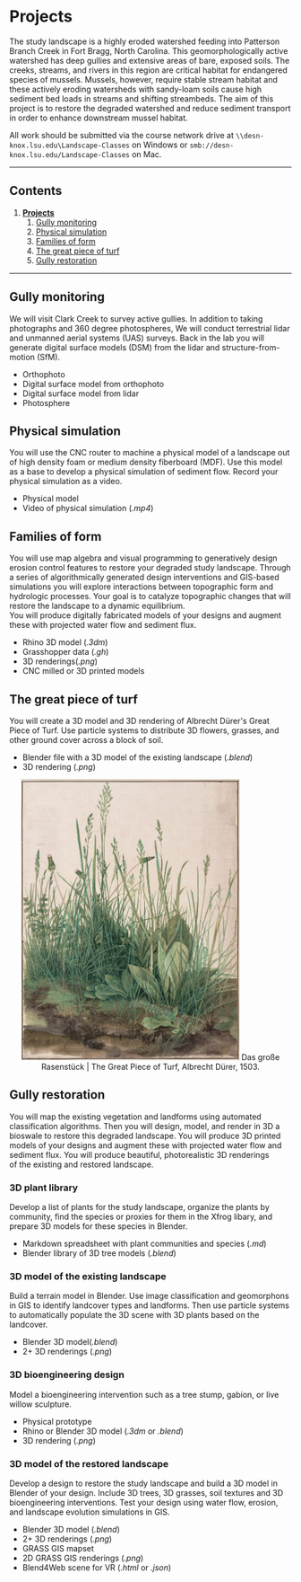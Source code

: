 # Projects

The study landscape is a highly eroded watershed
feeding into Patterson Branch Creek in Fort Bragg, North Carolina.
This geomorphologically active watershed has deep gullies and
extensive areas of bare, exposed soils.
The creeks, streams, and rivers in this region are critical habitat
for endangered species of mussels.
Mussels, however, require stable stream habitat
and these actively eroding watersheds with sandy-loam soils
cause high sediment bed loads in streams and shifting streambeds.
The aim of this project is to restore the degraded watershed
and reduce sediment transport  
in order to enhance downstream mussel habitat.

All work should be submitted via the course network drive
at `\\desn-knox.lsu.edu\Landscape-Classes` on Windows
or `smb://desn-knox.lsu.edu/Landscape-Classes` on Mac.

---

## Contents
1. [**Projects**](#projects)
    1. [Gully monitoring](#gully-monitoring)
    2. [Physical simulation](#physical-simulation)
    3. [Families of form](#families-of-form)
    4. [The great piece of turf](#the-great-piece-of-turf)
    5. [Gully restoration](#gully-restoration)

---

## Gully monitoring
We will visit Clark Creek to survey active gullies.
In addition to taking photographs and 360 degree photospheres,
We will conduct terrestrial lidar and
unmanned aerial systems (UAS) surveys.
Back in the lab you will generate digital surface models (DSM)
from the lidar and structure-from-motion (SfM).
* Orthophoto
* Digital surface model from orthophoto
* Digital surface model from lidar
* Photosphere

## Physical simulation
You will use the CNC router to machine a physical model
of a landscape out of high density foam or medium density fiberboard (MDF).
Use this model as a base to develop a physical simulation of sediment flow.
Record your physical simulation as a video.
* Physical model
* Video of physical simulation (*.mp4*)

## Families of form
You will use map algebra and visual programming to generatively design
erosion control features to restore your degraded study landscape.
Through a series of algorithmically generated design interventions
and GIS-based simulations you will explore interactions between
topographic form and hydrologic processes.
Your goal is to catalyze topographic changes that will
restore the landscape to a dynamic equilibrium.  
You will produce digitally fabricated models of your designs
and augment these with projected water flow and sediment flux.

* Rhino 3D model (*.3dm*)
* Grasshopper data (*.gh*)
* 3D renderings(*.png*)
* CNC milled or 3D printed models

## The great piece of turf
You will create a 3D model and 3D rendering of
Albrecht Dürer's Great Piece of Turf.
Use particle systems to distribute 3D flowers, grasses,
and other ground cover across a block of soil.
* Blender file with a 3D model of the existing landscape (*.blend*)
* 3D rendering (*.png*)

<p align="center">
<img src="images/the-great-piece-of-turf.jpg" height="500">
Das große Rasenstück | The Great Piece of Turf, Albrecht Dürer, 1503.
</p>

## Gully restoration
You will map the existing vegetation and landforms
using automated classification algorithms.
Then you will design, model, and render in 3D
a bioswale to restore this degraded landscape.
You will produce 3D printed models of your designs
and augment these with projected water flow and sediment flux.
You will produce beautiful, photorealistic 3D renderings  
of the existing and restored landscape.

### 3D plant library
Develop a list of plants for the study landscape,
organize the plants by community,
find the species or proxies for them in the Xfrog libary,
and prepare 3D models for these species in Blender.
* Markdown spreadsheet with plant communities and species (*.md*)
* Blender library of 3D tree models (*.blend*)

### 3D model of the existing landscape
Build a terrain model in Blender.
Use image classification and geomorphons in GIS
to identify landcover types and landforms.
Then use particle systems to automatically populate
the 3D scene with 3D plants based on the landcover.
* Blender 3D model(*.blend*)
* 2+ 3D renderings (*.png*)

### 3D bioengineering design
Model a bioengineering intervention such as a tree stump,
gabion, or live willow sculpture.
* Physical prototype
* Rhino or Blender 3D model (*.3dm* or *.blend*)
* 3D rendering (*.png*)

### 3D model of the restored landscape
Develop a design to restore the study landscape
and build a 3D model in Blender of your design.
Include 3D trees, 3D grasses, soil textures
and 3D bioengineering interventions.
Test your design using water flow, erosion,
and landscape evolution simulations in GIS.
* Blender 3D model (*.blend*)
* 2+ 3D renderings (*.png*)
* GRASS GIS mapset
* 2D GRASS GIS renderings (*.png*)
* Blend4Web scene for VR (*.html* or *.json*)
